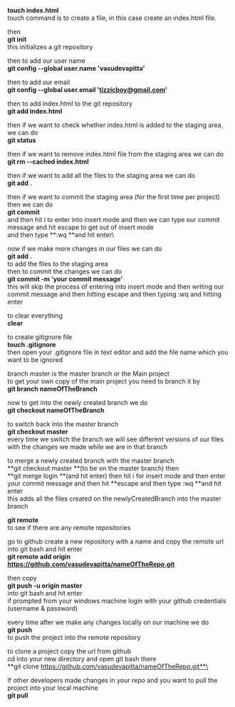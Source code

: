 **touch index.html**\
touch command is to create a file, in this case create an index.html file.

then\
**git init**\
this initializes a git repository

then to add our user name\
**git config --global user.name 'vasudevapitta'**

then to add our email\
**git config --global user.email 'tizzicboy@gmail.com'**

then to add index.html to the git repository\
**git add index.html**

then if we want to check whether index.html is added to the staging area, we can do\
**git status**

then if we want to remove index.html file from the staging area we can do\
**git rm --cached index.html**

then if we want to add all the files to the staging area we can do\
**git add .**

then if we want to commit the staging area (for the first time per project) then we can do\
**git commit**\
and then hit i to enter into insert mode and then we can type our commit message and hit escape to get out of insert mode\
and then type **:wq **and hit enter\

now if we make more changes in our files we can do\
**git add .**\
to add the files to the staging area\
then to commit the changes we can do\
**git commit -m 'your commit message'**\
this will skip the process of entering into insert mode and then writing our commit message and then hitting escape and then typing :wq and hitting enter

to clear everything\
**clear**

to create gitignore file\
**touch .gitignore**\
then open your .gitignore file in text editor and add the file name which you want to be ignored

branch master is the master branch or the Main project\
to get your own copy of the main project you need to branch it by\
**git branch nameOfTheBranch**

now to get into the newly created branch we do\
**git checkout nameOfTheBranch**

to switch back into the master branch\
**git checkout master**\
every time we switch the branch we will see different versions of our files with the changes we made while we are in that branch

to merge a newly created branch with the master branch\
**git checkout master **(to be on the master branch) then\
**git merge login **(and hit enter) then hit i for insert mode and then enter your commit message and then hit **escape and then type :wq **and hit enter\
this adds all the files created on the newlyCreatedBranch into the master branch

**git remote**\
to see if there are any remote repositories

go to github create a new repository with a name and copy the remote url into git bash and hit enter\
**git remote add origin https://github.com/vasudevapitta/nameOfTheRepo.git**

then copy\
**git push -u origin master**\
into git bash and hit enter\
if prompted from your windows machine login with your github credentials (username & password)

every time after we make any changes locally on our machine we do\
**git push**\
to push the project into the remote repository

to clone a project copy the url from github\
cd into your new directory and open git bash there\
**git clone https://github.com/vasudevapitta/nameOfTheRepo.git**\

If other developers made changes in your repo and you want to pull the project into your local machine\
**git pull**